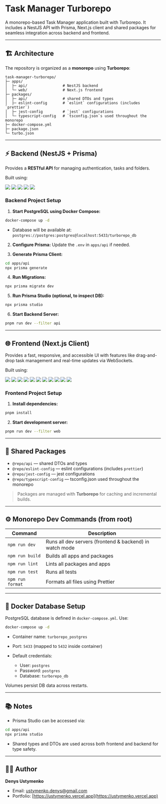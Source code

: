# Task Manager Turborepo

A monorepo-based Task Manager application built with Turborepo. It includes a NestJS API with Prisma, Next.js client and shared packages for seamless integration across backend and frontend.

---

## 🏗 Architecture

The repository is organized as a **monorepo** using **Turborepo**:

```
task-manager-turborepo/
├─ apps/
│  ├─ api/                # NestJS backend
│  └─ web/                # Next.js frontend
├─ packages/
│  ├─ api/                # shared DTOs and types
│  ├─ eslint-config       # `eslint` configurations (includes `prettier`)
│  ├─ jest-config         # `jest` configurations
│  └─ typescript-config   # `tsconfig.json`s used throughout the monorepo
├─ docker-compose.yml
├─ package.json
└─ turbo.json
```

---

## ⚡ Backend (NestJS + Prisma)

Provides a **RESTful API** for managing authentication, tasks and folders.

Built using:

<p>
  <img src="https://img.shields.io/badge/NestJS-E0234E?style=for-the-badge&logo=nestjs&logoColor=white" />
  <img src="https://img.shields.io/badge/Prisma-2D3748?style=for-the-badge&logo=prisma&logoColor=white" />
  <img src="https://img.shields.io/badge/PostgreSQL-4169E1?style=for-the-badge&logo=postgresql&logoColor=white" />
  <img src="https://img.shields.io/badge/Socket.IO-010101?style=for-the-badge&logo=socket.io&logoColor=white" />
  <img src="https://img.shields.io/badge/Jest-C21325?style=for-the-badge&logo=jest&logoColor=white" />
</p>

### Backend Project Setup

1. **Start PostgreSQL using Docker Compose:**

```bash
docker-compose up -d
```

- Database will be available at: `postgres://postgres:postgres@localhost:5433/turborepo_db`

2. **Configure Prisma:** Update the `.env` in `apps/api` if needed.

3. **Generate Prisma Client:**

```bash
cd apps/api
npx prisma generate
```

4. **Run Migrations:**

```bash
npx prisma migrate dev
```

5. **Run Prisma Studio (optional, to inspect DB):**

```bash
npx prisma studio
```

6. **Start Backend Server:**

```bash
pnpm run dev --filter api
```

---

## 🌐 Frontend (Next.js Client)

Provides a fast, responsive, and accessible UI with features like drag-and-drop task management and real-time updates via WebSockets.

Built using:

<p>
  <img src="https://img.shields.io/badge/React-20232A?style=for-the-badge&logo=react&logoColor=61DAFB" />
  <img src="https://img.shields.io/badge/Next.js-000000?style=for-the-badge&logo=next.js&logoColor=white" />
  <img src="https://img.shields.io/badge/Axios-5A29E4?style=for-the-badge&logo=axios&logoColor=white" />
  <img src="https://img.shields.io/badge/TanStack%20Query-FF4154?style=for-the-badge&logo=react-query&logoColor=white" />
  <img src="https://img.shields.io/badge/Socket.IO-010101?style=for-the-badge&logo=socket.io&logoColor=white" />
  <img src="https://img.shields.io/badge/DND--Kit-000000?style=for-the-badge&logo=javascript&logoColor=white" />
  <img src="https://img.shields.io/badge/Zustand-000000?style=for-the-badge&logo=react&logoColor=white" />
  <img src="https://img.shields.io/badge/TailwindCSS-06B6D4?style=for-the-badge&logo=tailwindcss&logoColor=white" />
  <img src="https://img.shields.io/badge/Shadcn/UI-000000?style=for-the-badge&logo=vercel&logoColor=white" />
  <img src="https://img.shields.io/badge/Radix-fff?style=for-the-badge&logo=radixui&logoColor=black" />
  <img src="https://img.shields.io/badge/Jest-C21325?style=for-the-badge&logo=jest&logoColor=white" />
</p>

### Frontend Project Setup

1. **Install dependencies:**

```bash
pnpm install
```

2. **Start development server:**

```bash
pnpm run dev --filter web
```

---

## 🔀 Shared Packages

- `@repo/api`               — shared DTOs and types
- `@repo/eslint-config`     — eslint configurations (includes `prettier`)
- `@repo/jest-config`       — jest configurations
- `@repo/typescript-config` — tsconfig.json used throughout the monorepo

> Packages are managed with **Turborepo** for caching and incremental builds.

---

## ⚙️ Monorepo Dev Commands (from root)

| Command          | Description                                             |
| ---------------- | ------------------------------------------------------- |
| `npm run dev`    | Runs all dev servers (frontend & backend) in watch mode |
| `npm run build`  | Builds all apps and packages                            |
| `npm run lint`   | Lints all packages and apps                             |
| `npm run test`   | Runs all tests                                          |
| `npm run format` | Formats all files using Prettier                        |

---

## 🐳 Docker Database Setup

PostgreSQL database is defined in `docker-compose.yml`. Use:

```bash
docker-compose up -d
```

- Container name: `turborepo_postgres`
- Port: `5433` (mapped to `5432` inside container)
- Default credentials:

  - User: `postgres`
  - Password: `postgres`
  - Database: `turborepo_db`

Volumes persist DB data across restarts.

---

## 📚 Notes

- Prisma Studio can be accessed via:

```bash
cd apps/api
npx prisma studio
```

- Shared types and DTOs are used across both frontend and backend for type safety.

---

## 👨‍💻 Author

**Denys Ustymenko**

- Email: [ustymenko.denys@gmail.com](mailto:ustymenko.denys@gmail.com)
- Portfolio: [https://ustymenko.vercel.app](https://ustymenko.vercel.app)
